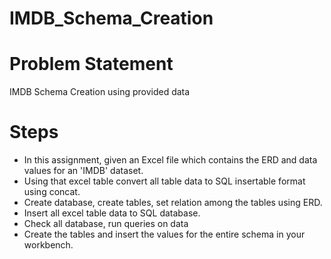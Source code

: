 # IMDB_Schema_Creation


# Problem Statement
IMDB Schema Creation using provided data

# Steps
- In this assignment, given an Excel file which contains the ERD and data values for an 'IMDB' dataset. 
- Using that excel table convert all table data to SQL insertable format using concat.
- Create database, create tables, set relation among the tables using ERD.
- Insert all excel table data to SQL database.
- Check all database, run queries on data
- Create the tables and insert the values for the entire schema in your workbench. 
